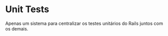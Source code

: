 # Unit Tests

Apenas um sistema para centralizar os testes unitários do Rails juntos com os demais.
